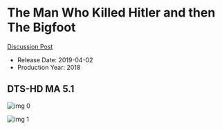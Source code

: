 # The Man Who Killed Hitler and then The Bigfoot

[Discussion Post](https://www.avsforum.com/threads/bass-eq-for-filtered-movies.2995212/post-57896272)

* Release Date: 2019-04-02
* Production Year: 2018

## DTS-HD MA 5.1

![img 0](https://i.imgur.com/CQErcCe.jpg)

![img 1](https://i.imgur.com/XjmWtmR.png)


